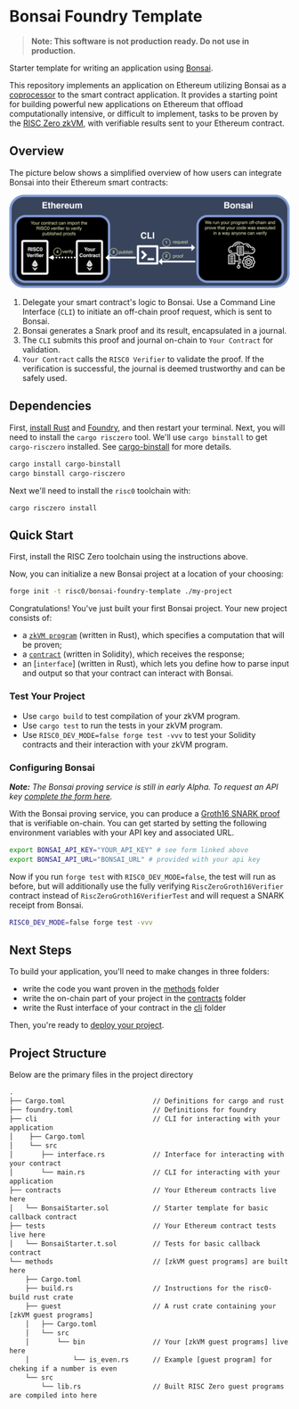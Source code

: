 # Bonsai Foundry Template

> **Note: This software is not production ready. Do not use in production.**

Starter template for writing an application using [Bonsai].

This repository implements an application on Ethereum utilizing Bonsai as a [coprocessor] to the smart contract application.
It provides a starting point for building powerful new applications on Ethereum that offload computationally intensive, or difficult to implement, tasks to be proven by the [RISC Zero zkVM], with verifiable results sent to your Ethereum contract.

## Overview

The picture below shows a simplified overview of how users can integrate Bonsai into their Ethereum smart contracts:

![Bonsai Foundry Template Diagram](images/bonsai-foundry-template.png)

1. Delegate your smart contract's logic to Bonsai. Use a Command Line Interface (`CLI`) to initiate an off-chain proof request, which is sent to Bonsai.
2. Bonsai generates a Snark proof and its result, encapsulated in a journal.
3. The `CLI` submits this proof and journal on-chain to `Your Contract` for validation.
4. `Your Contract` calls the `RISC0 Verifier` to validate the proof. If the verification is successful, the journal is deemed trustworthy and can be safely used.

## Dependencies
First, [install Rust] and [Foundry], and then restart your terminal. Next, you will need to install the `cargo risczero` tool.
We'll use `cargo binstall` to get `cargo-risczero` installed. See [cargo-binstall] for more details.

```bash
cargo install cargo-binstall
cargo binstall cargo-risczero
```

Next we'll need to install the `risc0` toolchain with:

```
cargo risczero install
```

## Quick Start
First, install the RISC Zero toolchain using the instructions above.

Now, you can initialize a new Bonsai project at a location of your choosing:

```bash
forge init -t risc0/bonsai-foundry-template ./my-project
```
Congratulations! You've just built your first Bonsai project.
Your new project consists of:
- a [`zkVM program`] (written in Rust), which specifies a computation that will be proven;
- a [`contract`] (written in Solidity), which receives the response;
- an [`interface`] (written in Rust), which lets you define how to parse input and output so that your contract can interact with Bonsai. 


[install Rust]: https://doc.rust-lang.org/cargo/getting-started/installation.html
[Foundry]: https://getfoundry.sh/
[cargo-binstall]: https://github.com/cargo-bins/cargo-binstall#cargo-binaryinstall
[`zkVM program`]: https://github.com/risc0/bonsai-foundry-template/tree/main/methods/guest/src/bin
[`contract`]: https://github.com/risc0/bonsai-foundry-template/tree/main/contracts

### Test Your Project
- Use `cargo build` to test compilation of your zkVM program.
- Use `cargo test` to run the tests in your zkVM program.
- Use `RISC0_DEV_MODE=false forge test -vvv` to test your Solidity contracts and their interaction with your zkVM program.

### Configuring Bonsai
***Note:*** *The Bonsai proving service is still in early Alpha. To request an API key [complete the form here](https://bonsai.xyz/apply).*

With the Bonsai proving service, you can produce a [Groth16 SNARK proof] that is verifiable on-chain.
You can get started by setting the following environment variables with your API key and associated URL.

```bash
export BONSAI_API_KEY="YOUR_API_KEY" # see form linked above
export BONSAI_API_URL="BONSAI_URL" # provided with your api key
```

Now if you run `forge test` with `RISC0_DEV_MODE=false`, the test will run as before, but will additionally use the fully verifying `RiscZeroGroth16Verifier` contract instead of `RiscZeroGroth16VerifierTest` and will request a SNARK receipt from Bonsai.

```bash
RISC0_DEV_MODE=false forge test -vvv
```

## Next Steps
To build your application, you'll need to make changes in three folders:
- write the code you want proven in the [methods] folder
- write the on-chain part of your project in the [contracts] folder
- write the Rust interface of your contract in the [cli] folder

Then, you're ready to [deploy your project]. <br/>


## Project Structure

Below are the primary files in the project directory

```text
.
├── Cargo.toml                      // Definitions for cargo and rust
├── foundry.toml                    // Definitions for foundry
├── cli                             // CLI for interacting with your application
│    ├── Cargo.toml
│    └── src
│       ├── interface.rs            // Interface for interacting with your contract
│       └── main.rs                 // CLI for interacting with your application
├── contracts                       // Your Ethereum contracts live here
│   └── BonsaiStarter.sol           // Starter template for basic callback contract
├── tests                           // Your Ethereum contract tests live here
│   └── BonsaiStarter.t.sol         // Tests for basic callback contract
└── methods                         // [zkVM guest programs] are built here
    ├── Cargo.toml
    ├── build.rs                    // Instructions for the risc0-build rust crate
    ├── guest                       // A rust crate containing your [zkVM guest programs]
    │   ├── Cargo.toml
    │   └── src
    │       └── bin                 // Your [zkVM guest programs] live here
    │           └── is_even.rs      // Example [guest program] for cheking if a number is even
    └── src
        └── lib.rs                  // Built RISC Zero guest programs are compiled into here
```


[methods]: /methods
[cli]: /cli
[contracts]: /contracts
[deploy your project]: /deployment-guide.md
[coprocessor]: https://twitter.com/RiscZero/status/1677316664772132864
[Bonsai]: https://dev.bonsai.xyz/
[Foundry]: https://getfoundry.sh/
[Groth16 SNARK proof]: https://www.risczero.com/news/on-chain-verification
[RISC Zero examples]: https://github.com/risc0/risc0/tree/main/examples
[RISC Zero]: https://www.risczero.com/
[RISC-V]: https://www.risczero.com/docs/reference-docs/about-risc-v
[https://book.getfoundry.sh/forge/tests]: https://book.getfoundry.sh/forge/tests
[receipt]: https://dev.risczero.com/zkvm/developer-guide/receipts
[risc0/risc0]: https://github.com/risc0/risc0/tree/main/bonsai/ethereum-relay
[zkVM guest program]: https://dev.risczero.com/zkvm/developer-guide/guest-code-101
[RISC Zero zkVM]: https://dev.risczero.com/zkvm
